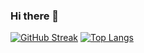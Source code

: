 ### Hi there 👋

<!--
**Rivgad/Rivgad** is a ✨ _special_ ✨ repository because its `README.md` (this file) appears on your GitHub profile.

Here are some ideas to get you started:

- 🔭 I’m currently working on ...
- 🌱 I’m currently learning ...
- 👯 I’m looking to collaborate on ...
- 🤔 I’m looking for help with ...
- 💬 Ask me about ...
- 📫 How to reach me: ...
- 😄 Pronouns: ...
- ⚡ Fun fact: ...
-->
[![GitHub Streak](http://github-readme-streak-stats.herokuapp.com?user=rivgad&theme=transparent&hide_border=true&dates=EBEBEB&currStreakNum=C42020)](https://git.io/streak-stats)
[![Top Langs](https://github-readme-stats.vercel.app/api/top-langs/?username=rivgad&layout=compact)](https://github.com/anuraghazra/github-readme-stats)
